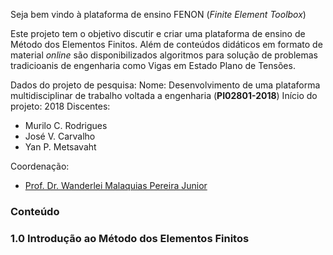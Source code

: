 Seja bem vindo à plataforma de ensino FENON (*Finite Element Toolbox*)

Este projeto tem o objetivo discutir e criar uma plataforma de ensino de Método dos Elementos Finitos. Além de conteúdos didáticos em formato de material *online* são disponibilizados algoritmos para solução de problemas tradicioanis de engenharia como Vigas em Estado Plano de Tensões. 

Dados do projeto de pesquisa:
Nome: 				Desenvolvimento de uma plataforma multidisciplinar de trabalho voltada a engenharia (**PI02801-2018**)
Início do projeto:  2018
Discentes:
- Murilo C. Rodrigues  
- José V. Carvalho  
- Yan P. Metsavaht  

Coordenação:  
- [Prof. Dr. Wanderlei Malaquias Pereira Junior](http://lattes.cnpq.br/2268506213083114)

### Conteúdo
### 1.0 Introdução ao Método dos Elementos Finitos
